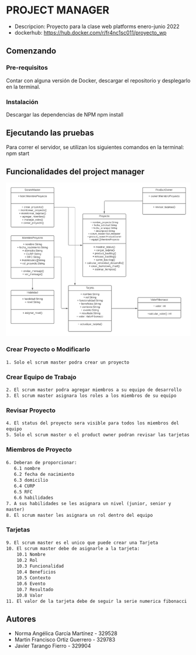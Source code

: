 # PROJECT MANAGER

* Descripcion: Proyecto para la clase web platforms enero-junio 2022
* dockerhub: https://hub.docker.com/r/fr4nc1sc011/proyecto_wp

## Comenzando

### Pre-requisitos

Contar con alguna versión de Docker, descargar el repositorio y desplegarlo en la terminal.

### Instalación

Descargar las dependencias de NPM
    npm install

## Ejecutando las pruebas

Para correr el servidor, se utilizan los siguientes comandos en la terminal:
    npm start

## Funcionalidades del project manager

![Proyecto Diagrama Clases](https://github.com/329904/proyectoWp/blob/main/DiagramaClasesProjectManager.png)

### Crear Proyecto o Modificarlo
    1. Solo el scrum master podra crear un proyecto

### Crear Equipo de Trabajo
    2. El scrum master podra agregar miembros a su equipo de desarrollo
    3. El scrum master asignara los roles a los miembros de su equipo

### Revisar Proyecto
    4. El status del proyecto sera visible para todos los miembros del equipo
    5. Solo el scrum master o el product owner podran revisar las tarjetas

### Miembros de Proyecto
    6. Deberan de proporcionar:
       6.1 nombre
       6.2 fecha de nacimiento
       6.3 domicilio
       6.4 CURP
       6.5 RFC
       6.6 habilidades
    7. A sus habilidades se les asignara un nivel (junior, senior y master)
    8. El scrum master les asignara un rol dentro del equipo

### Tarjetas
    9. El scrum master es el unico que puede crear una Tarjeta
    10. El scrum master debe de asignarle a la tarjeta:
        10.1 Nombre
        10.2 Rol
        10.3 Funcionalidad
        10.4 Beneficios
        10.5 Contexto
        10.6 Evento
        10.7 Resultado
        10.8 Valor
    11. El valor de la tarjeta debe de seguir la serie numerica fibonacci

## Autores

* Norma Angélica García Martínez - 329528
* Martin Francisco Ortiz Guerrero - 329783
* Javier Tarango Fierro - 329904

